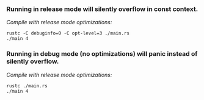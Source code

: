 ### Running in release mode will silently overflow in const context.

*Compile with release mode optimizations:*
```
rustc -C debuginfo=0 -C opt-level=3 ./main.rs
./main 4
```

### Running in debug mode (no optimizations) will panic instead of silently overflow.

*Compile with release mode optimizations:*
```
rustc ./main.rs
./main 4
```
